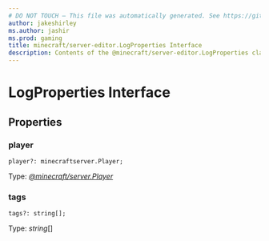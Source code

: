 ```yaml
---
# DO NOT TOUCH — This file was automatically generated. See https://github.com/mojang/minecraftapidocsgenerator to modify descriptions, examples, etc.
author: jakeshirley
ms.author: jashir
ms.prod: gaming
title: minecraft/server-editor.LogProperties Interface
description: Contents of the @minecraft/server-editor.LogProperties class.
---
```

# LogProperties Interface

## Properties

### **player**
`player?: minecraftserver.Player;`

Type: [*@minecraft/server.Player*](../../minecraft/server/Player.md)

### **tags**
`tags?: string[];`

Type: *string*[]
